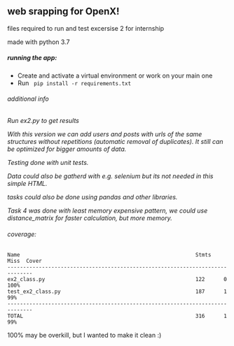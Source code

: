## web srapping for OpenX!
files required to run and test excersise 2 for internship

made with python 3.7 

##### running the app:
* Create and activate a virtual environment or work on your main one
* Run ``` pip install -r requirements.txt```


###### additional info
*Run ex2.py to get results*

*With this version we can add users and posts with urls of the same structures without repetitions (automatic removal of duplicates). It still can be optimized for bigger amounts of data.*

*Testing done with unit tests.*

*Data could also be gatherd with e.g. selenium but its not needed in this simple HTML.*

*tasks could also be done using pandas and other libraries.*

*Task 4 was done with least memory expensive pattern, we could use distance_matrix for faster calculation, but more memory.*

###### coverage:

```
Name                                                        Stmts   Miss  Cover
------------------------------------------------------------------------------
ex2_class.py                                                122      0   100%
test_ex2_class.py                                           187      1    99%
------------------------------------------------------------------------------
TOTAL                                                       316      1    99%
```
100% may be overkill, but I wanted to make it clean :)